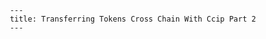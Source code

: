 
           ---
           title: Transferring Tokens Cross Chain With Ccip Part 2
           ---
        
